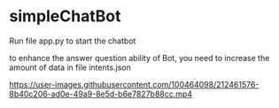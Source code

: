 # simpleChatBot

Run file app.py to start the chatbot

to enhance the answer question ability of Bot, you need to increase the amount of data in file intents.json 



https://user-images.githubusercontent.com/100464098/212461576-8b40c206-ad0e-49a9-8e5d-b6e7827b88cc.mp4

